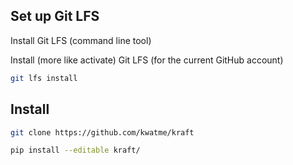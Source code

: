 ## Set up Git LFS

Install Git LFS (command line tool)

Install (more like activate) Git LFS (for the current GitHub account)

```sh
git lfs install
```

## Install

```sh
git clone https://github.com/kwatme/kraft

pip install --editable kraft/
```
